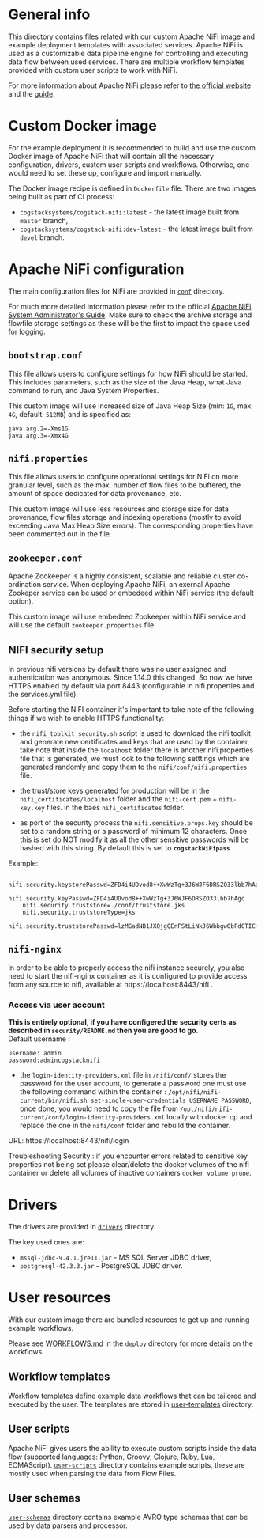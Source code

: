 # General info
This directory contains files related with our custom Apache NiFi image and example deployment templates with associated services.
Apache NiFi is used as a customizable data pipeline engine for controlling and executing data flow between used services. 
There are multiple workflow templates provided with custom user scripts to work with NiFi.

For more information about Apache NiFi please refer to [the official website](https://nifi.apache.org/) and the [guide](https://nifi.apache.org/docs/nifi-docs/html/administration-guide.html#how-to-install-and-start-nifi).

    
# Custom Docker image
For the example deployment it is recommended to build and use the custom Docker image of Apache NiFi that will contain all the necessary configuration, drivers, custom user scripts and workflows.
Otherwise, one would need to set these up, configure and import manually.

The Docker image recipe is defined in `Dockerfile` file.
There are two images being built as part of CI process:
- `cogstacksystems/cogstack-nifi:latest` - the latest image built from `master` branch,
- `cogstacksystems/cogstack-nifi:dev-latest` - the latest image built from `devel` branch.


# Apache NiFi configuration
The main configuration files for NiFi are provided in [`conf`](https://github.com/CogStack/CogStack-Nifi/conf) directory.

For much more detailed information please refer to the official [Apache NiFi System Administrator's Guide](https://nifi.apache.org/docs/nifi-docs/html/administration-guide.html).
Make sure to check the archive storage and flowfile storage settings as these will be the first to impact the space used for logging.

## `bootstrap.conf`
This file allows users to configure settings for how NiFi should be started. 
This includes parameters, such as the size of the Java Heap, what Java command to run, and Java System Properties.

This custom image will use increased size of Java Heap Size (min: `1G`, max: `4G`, default: `512MB`) and is specified as:
```
java.arg.2=-Xms1G
java.arg.3=-Xmx4G
```

## `nifi.properties`
This file allows users to configure operational settings for NiFi on more granular level, such as the max. number of flow files to be buffered, the amount of space dedicated for data provenance, etc.

This custom image will use less resources and storage size for data provenance, flow files storage and indexing operations (mostly to avoid exceeding Java Max Heap Size errors). 
The corresponding properties have been commented out in the file.

## `zookeeper.conf`
Apache Zookeeper is a highly consistent, scalable and reliable cluster co-ordination service. 
When deploying Apache NiFi, an exernal Apache Zookeper service can be used or embedeed within NiFi service (the default option).

This custom image will use embedeed Zookeeper within NiFi service and will use the default `zookeeper.properties` file.

## NIFI security setup

In previous nifi versions by default there was no user assigned and authentication was anonymous. Since 1.14.0 this changed. So now we have HTTPS enabled by default via port 8443 (configurable in nifi.properties and the services.yml file).

Before starting the NIFI container it's important to take note of the following things if we wish to enable HTTPS functionality:

- the `nifi_toolkit_security.sh` script is used to download the nifi toolkit and generate new certificates and keys that are used by the container, take note that inside the `localhost` folder there is another nifi.properties file that is generated, we must look to the following setttings which are generated randomly and copy them to the `nifi/conf/nifi.properties` file. 
- the trust/store keys generated for production will be in the `nifi_certificates/localhost` folder and  the `nifi-cert.pem` + `nifi-key.key` files. in the baes `nifi_certificates` folder.

- as port of the security process the `nifi.sensitive.props.key` should be set to a random string or a password of minimum 12 characters. Once this is set do NOT modify it as all the other sensitive passwords will be hashed with this string. By default this is set to <strong>```cogstackNiFipass```</strong>

Example:
```
    nifi.security.keystorePasswd=ZFD4i4UDvod8++XwWzTg+3J6WJF6DRSZO33lbb7hAgc
    nifi.security.keyPasswd=ZFD4i4UDvod8++XwWzTg+3J6WJF6DRSZO33lbb7hAgc
    nifi.security.truststore=./conf/truststore.jks
    nifi.security.truststoreType=jks
    nifi.security.truststorePasswd=lzMGadNB1JXQjgQEnFStLiNkJ6Wbbgw0bFdCTICKtKo
```

## `nifi-nginx`
In order to be able to properly access the nifi instance securely, you also need to start the nifi-nginx container as it is configured to provide access from any source to nifi, available at https://localhost:8443/nifi .

### Access via user account
<strong>This is entirely optional, if you have configered the security certs as described in ```security/README.md``` then you are good to go.</strong>
<br>
Default username : 
<br>
```
username: admin     
password:admincogstacknifi
```

- the `login-identity-providers.xml` file in `/nifi/conf/` stores the password for the user account, to generate a password one must use the following command within the container : `/opt/nifi/nifi-current/bin/nifi.sh set-single-user-credentials USERNAME PASSWORD`, once done, you would need to copy the file from `/opt/nifi/nifi-current/conf/login-identity-providers.xml` locally with docker cp and replace the one in the `nifi/conf` folder and rebuild the container.

URL: https://localhost:8443/nifi/login

Troubleshooting Security : if you encounter errors related to sensitive key properties not being set please clear/delete the docker volumes of the nifi container or delete all volumes of inactive containers `docker volume prune`.

# Drivers
The drivers are provided in [`drivers`](https://github.com/CogStack/CogStack-NiFi/tree/master/nifi/drivers) directory.

The key used ones are: 
- `mssql-jdbc-9.4.1.jre11.jar` - MS SQL Server JDBC driver,
- `postgresql-42.3.3.jar` - PostgreSQL JDBC driver.

# User resources
With our custom image there are bundled resources to get up and running example workflows.

Please see [WORKFLOWS.md](../deploy/workflows.md) in the `deploy` directory for more details on the workflows.

## Workflow templates
Workflow templates define example data workflows that can be tailored and executed by the user.
The templates are stored in [user-templates](https://github.com/CogStack/CogStack-NiFi/tree/master/nifi/user-templates) directory.

## User scripts
Apache NiFi gives users the ability to execute custom scripts inside the data flow (supported languages: Python, Groovy, Clojure, Ruby, Lua, ECMAScript).
[`user-scripts`](https://github.com/CogStack/CogStack-NiFi/tree/master/nifi/user-scripts) directory contains example scripts, these are mostly used when parsing the data from Flow Files.

## User schemas
[`user-schemas`](https://github.com/CogStack/CogStack-NiFi/tree/master/nifi/user-schemas) directory contains example AVRO type schemas that can be used by data parsers and processor.
